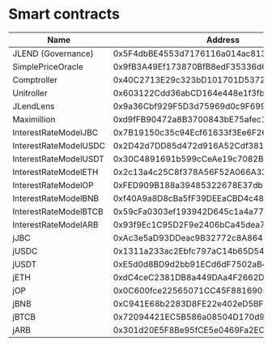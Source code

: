 # Smart contracts

<table><thead><tr><th width="252">Name</th><th>Address</th></tr></thead><tbody><tr><td>JLEND (Governance)</td><td>0x5F4dbBE4553d7176116a014ac81378d8eE57a1a9</td></tr><tr><td>SimplePriceOracle</td><td>0x9fB3A49Ef173870BfB8edF35336d6b61971C0e99</td></tr><tr><td>Comptroller</td><td>0x40C2713E29c323bD101701D5372333840ae17e9E</td></tr><tr><td>Unitroller</td><td>0x603122Cdd36abCD164e448e1f3fbd33730edf35a</td></tr><tr><td>JLendLens</td><td>0x9a36Cbf929F5D3d75969d0c9F699B4244a2a4721</td></tr><tr><td>Maximillion</td><td>0xd9fFB90472a8B3700843bE75afec101dB00f0579</td></tr><tr><td>InterestRateModelJBC</td><td>0x7B19150c35c94Ecf61633f3Ee6F2648d7Ac1686B</td></tr><tr><td>InterestRateModelUSDC</td><td>0x2D42d7DD85d472d916A52Cdf381D444426A470d9</td></tr><tr><td>InterestRateModelUSDT</td><td>0x30C4891691b599cCeAe19c7082BA8870F6CFe81a</td></tr><tr><td>InterestRateModelETH</td><td>0x2c13a4c25C8f378A56F52A066A337D38c9DDA373</td></tr><tr><td>InterestRateModelOP</td><td>0xFED909B188a39485322678E37db202253f486FC0</td></tr><tr><td>InterestRateModelBNB</td><td>0xf40A9a8D8cBa5fF39DEEaCBD4c48E8E0F4f5BC3b</td></tr><tr><td>InterestRateModelBTCB</td><td>0x59cFa0303ef193942D645c1a4a7797EFcdD38951</td></tr><tr><td>InterestRateModelARB</td><td>0x93f9Ec1C95D2F9e2406bCa45dea7D36512b6477F</td></tr><tr><td>jJBC</td><td>0xAc3e5aD93DDeac9B32772c8A864B5E73820c5d16</td></tr><tr><td>jUSDC</td><td>0x1311a233ac2Ebfc797aC14b65D54d6E3992b6b78</td></tr><tr><td>jUSDT</td><td>0xE5d0d8BD9d2bb91ECd6dF7502aB487Ad81BD15ba</td></tr><tr><td>jETH</td><td>0xdC4ceC2381DB8a449DAa4F2662D84285ffcc6046</td></tr><tr><td>jOP</td><td>0x0C600fce22565071CC45F8816905862637aC2162</td></tr><tr><td>jBNB</td><td>0xC941E68b2283D8FE22e402eD5BF385eED4D4a23A</td></tr><tr><td>jBTCB</td><td>0x72094421EC5B586a08504D170d906b03Fc63d953</td></tr><tr><td>jARB</td><td>0x301d20E5F8Be95fCE5e0469Fa2ECEb661cc29781</td></tr></tbody></table>
